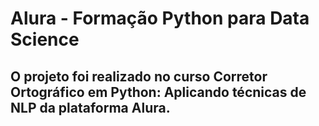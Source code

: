 # Alura  - Formação Python para Data Science 
## O projeto foi realizado no curso Corretor Ortográfico em Python: Aplicando técnicas de NLP da plataforma Alura.

